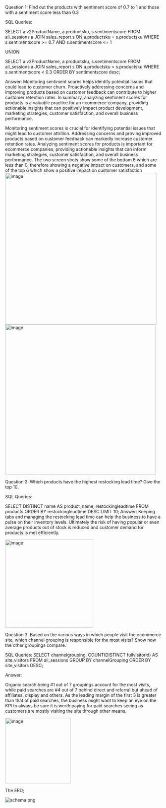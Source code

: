 Question 1: Find out the products with sentiment score of 0.7 to 1 and those with a sentiment score less than 0.3


SQL Queries:


SELECT
    a.v2ProductName,
    a.productsku,
    s.sentimentscore
FROM
    all_sessions a
JOIN
    sales_report s ON a.productsku = s.productsku
WHERE
    s.sentimentscore >= 0.7 AND s.sentimentscore <= 1

UNION

SELECT
    a.v2ProductName,
    a.productsku,
    s.sentimentscore
FROM
    all_sessions a
JOIN
    sales_report s ON a.productsku = s.productsku
WHERE
    s.sentimentscore < 0.3
ORDER BY sentimentscore desc;

Answer:
Monitoring sentiment scores helps identify potential issues that could lead to customer churn. Proactively addressing concerns and improving products based on customer feedback can contribute to higher customer retention rates.
In summary, analyzing sentiment scores for products is a valuable practice for an ecommerce company, providing actionable insights that can positively impact product development, marketing strategies, customer satisfaction, and overall business performance.

Monitoring sentiment scores is crucial for identifying potential issues that might lead to customer attrition. Addressing concerns and proving improved products based on customer feedback can markedly increase customer retention rates. Analyzing sentiment scores for products is important for ecommerce companies, providing actionable insights that can inform marketing strategies, customer satisfaction, and overall business performance. The two screen shots show some of the bottom 6 which are less than 0, therefore showing a negative impact on customers, and some of the top 6 which show a positive impact on customer satisfaction
<img width="488" alt="image" src="https://github.com/Fadzai-Roselyn/SQL-Project-LHL/assets/146916613/98492280-8381-4a1d-953d-2cdce28b9e59">
<img width="485" alt="image" src="https://github.com/Fadzai-Roselyn/SQL-Project-LHL/assets/146916613/5da42abd-a372-4d25-8e2c-38066d50b2be">

Question 2: Which products have the highest restocking lead time? Give the top 10.

SQL Queries:

SELECT DISTINCT
    name AS product_name,
    restockingleadtime
FROM
    products
ORDER BY
    restockingleadtime DESC
LIMIT 10;
Answer: 
Keeping tabs and managing the restocking lead time can help the business to have a pulse on their inventory levels. Ultimately the risk of having popular or even average products out of stock is reduced and customer demand for products is met efficiently.


<img width="284" alt="image" src="https://github.com/Fadzai-Roselyn/SQL-Project-LHL/assets/146916613/1e656593-d24a-48f9-b959-e05e50fd8009">



Question 3: Based on the various ways in which people visit the ecommerce site, which channel grouping is responsible for the most visits? Show how the other groupings compare.

SQL Queries: 
SELECT
    channelgrouping,
    COUNT(DISTINCT fullvisitorid) AS site_visitors
FROM
    all_sessions
GROUP BY
    channelGrouping
ORDER BY
    site_visitors DESC;


Answer: 

Organic search being #1 out of 7 groupings account for the most visits, while paid searches are #4 out of 7 behind direct and referral but ahead of affiliates, display and others. As the leading margin of the first 3 is greater than that of paid searches, the business might want to keep an eye on the KPI to always be sure it is worth paying for paid searches seeing as customers are mostly visiting the site through other means.

<img width="211" alt="image" src="https://github.com/Fadzai-Roselyn/SQL-Project-LHL/assets/146916613/5dfac097-a5cf-4c20-a353-73f5fd700e31">



The ERD;


![schema png](https://github.com/Fadzai-Roselyn/SQL-Project-LHL/assets/146916613/b5898b02-c27e-4a5b-acdc-35ba6cf0e0b9)



